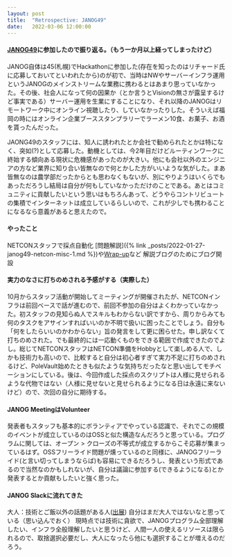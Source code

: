 ```yaml
---
layout: post
title:  "Retrospective: JANOG49"
date:   2022-03-06 12:00:00
---
```

#### **[JANOG49](https://www.janog.gr.jp/meeting/janog49/)に参加したので振り返る。（もう一か月以上経ってしまったけど）**

JANOG自体は45(札幌)でHackathonに参加した(存在を知ったのはリチャード氏に応募しておいてといわれたから)のが初で、当時はNWやサーバーインフラ運用というJANOGのメインストリームな業務に携わるとはあまり思っていなかった。その後、社会人になって何の因果か（とか言うとVisionの無さが露呈するけど事実である）サーバー運用を生業にすることになり、それ以降のJANOGはリモートワーク中にオンライン視聴したり、していなかったりした。そういえば福岡の時にはオンライン企業ブーススタンプラリーでラーメン10食、お菓子、お酒を貰ったんだった。

JAONG49のスタッフには、知人に誘われたとか会社で勧められたとかは特になく、突如(?)として応募した。動機としては、今2年目だけどルーティンワークに終始する傾向ある現状に危機感があったのが大きい。他にも会社以外のエンジニアの方など業界に知り合い皆無なので何とかした方がいいような気がした。まあ皆無なのは農学部だったからとも思わなくもないが、別にやりようはいくらでもあっただろうし結局は自分が何もしていなかっただけのことである。あとはコミュニティに貢献したいという思いはもちろんあって、どうやらコントリビュートの集積でインターネットは成立しているらしいので、これが少しでも携わることになるなら意義があると思えたので。

#### **やったこと**
NETCONスタッフで採点自動化
[問題解説]({% link _posts/2022-01-27-janog49-netcon-misc-1.md %})や[Wrap-up](https://www.janog.gr.jp/meeting/janog49/wrapup/)など
解説ブログのためにブログ開設

#### **実力のなさに打ちのめされる予感がする（実際した）**
10月からスタッフ活動が開始してミーティングが開催されたが、NETCONインフラは前回ベースで話が進むので、前回不参加の自分はよくわかっていなかった。初スタッフの見知らぬ人でスキルもわからない訳ですから、周りからみても何のタスクをアサインすればいいのか不明で扱いに困ったことでしょう。自分も「何をしたらいいのかわからない」旨の発言をして更に困らせた。申し訳なくて打ちのめされた。でも最終的には一応動くものをできる範囲で作成できたのでよし。総じてNETCONスタッフはNETCON準備をHobbyとして楽しめる人で、しかも技術力も高いので、比較すると自分は初心者すぎて実力不足に打ちのめされるけど、PoleVault始めたときも似たような気持ちだったなと思い出してモチベーションにしている。後は、今回作成した採点のスクリプトは人様に見せられるような代物ではない（人様に見せないと見せられるようになる日は永遠に来ないけど）ので、次回の自分に期待する。

#### **JANOG MeetingはVolunteer**
発表者もスタッフも基本的にボランティアでやっている認識で、それでこの規模のイベントが成立しているのはOSSと似た構造なんだろうと思っている。プログラムに関しては、オープン > クローズの不等式が成立するからこそ応募が集まっているはず。OSSフリーライド問題が燻っているのと同様に、JANOGフリーライド(と言い切ってしまうならば)も容易にできるだろうし、発表という形式であるので当然なのかもしれないが、自分は議論に参加する(できるようになる)とか発表するとか貢献もしたいと強く思った。

#### **JANOG Slackに流れてきた**
大人：技術とご飯以外の話題がある人([出展](http://member.wide.ad.jp/~sano/glossary/glossary.html))
自分はまだ大人ではないなと思っている（思い込んでおく）
現時点では技術に貪欲で、JANOGプログラム全部理解したい、インフラ全般理解したいと思うけど、人間一人の使えるリソースは限られるので、取捨選択必要だし、大人になったら他にも選択することが増えるのだろう。
